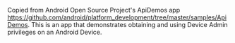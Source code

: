 Copied from Android Open Source Project's ApiDemos app https://github.com/android/platform_development/tree/master/samples/ApiDemos.  This is an app that demonstrates obtaining and using Device Admin privileges on an Android Device.
